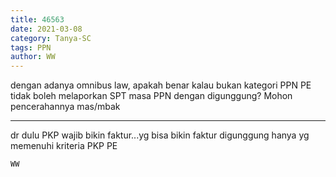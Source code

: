```yaml
---
title: 46563
date: 2021-03-08
category: Tanya-SC
tags: PPN
author: WW
---
```


dengan adanya omnibus law, apakah benar kalau bukan kategori PPN PE tidak boleh melaporkan SPT masa PPN dengan digunggung? Mohon pencerahannya mas/mbak

---

dr dulu PKP wajib bikin faktur...yg bisa bikin faktur digunggung hanya yg memenuhi kriteria PKP PE

`WW`
